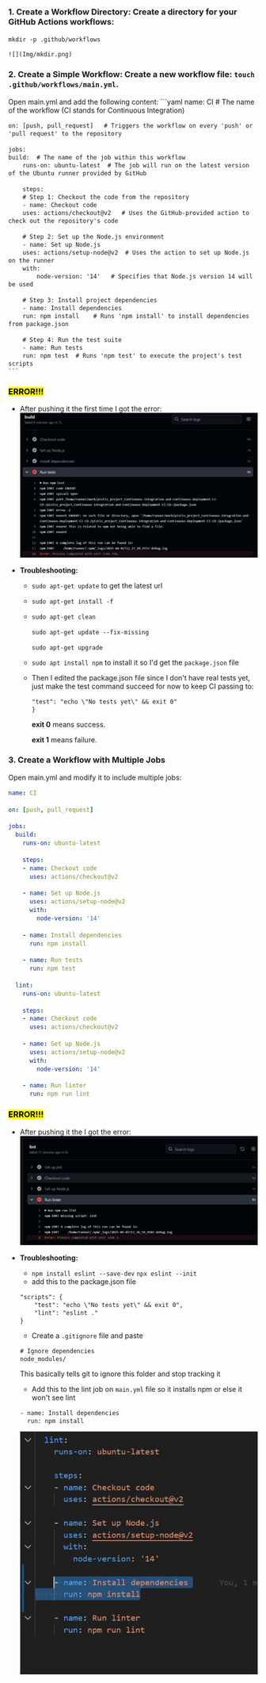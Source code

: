 ### 1. **Create a Workflow Directory:** Create a directory for your GitHub Actions workflows:
`mkdir -p .github/workflows`

    ![](Img/mkdir.png)

### 2. **Create a Simple Workflow:** Create a new workflow file: `touch .github/workflows/main.yml`.
Open main.yml and add the following content:
    ```yaml
    name: CI   # The name of the workflow (CI stands for Continuous Integration)


    on: [push, pull_request]   # Triggers the workflow on every 'push' or 'pull request' to the repository

    jobs:
    build:  # The name of the job within this workflow
        runs-on: ubuntu-latest  # The job will run on the latest version of the Ubuntu runner provided by GitHub

        steps:
        # Step 1: Checkout the code from the repository
        - name: Checkout code
        uses: actions/checkout@v2   # Uses the GitHub-provided action to check out the repository's code

        # Step 2: Set up the Node.js environment
        - name: Set up Node.js
        uses: actions/setup-node@v2  # Uses the action to set up Node.js on the runner
        with:
            node-version: '14'   # Specifies that Node.js version 14 will be used

        # Step 3: Install project dependencies
        - name: Install dependencies
        run: npm install    # Runs 'npm install' to install dependencies from package.json

        # Step 4: Run the test suite
        - name: Run tests
        run: npm test  # Runs 'npm test' to execute the project's test scripts
    ```

### <mark>ERROR!!!</mark>
* After pushing it the first time I got the error: ![package_Error](Img/ERROR%201.png)

- **Troubleshooting:**
    * `sudo apt-get update` to get the latest url
    * `sudo apt-get install -f`

    *   `sudo apt-get clean`

        `sudo apt-get update --fix-missing`

        `sudo apt-get upgrade`
 
    * `sudo apt install npm` to install it so I'd get the `package.json` file
    * Then I edited the package.json file since I don't have real tests yet, just make the test command succeed for now to keep CI passing to:
        ```"scripts": {
        "test": "echo \"No tests yet\" && exit 0"
        }
        ```
        **exit 0** means success.

        **exit 1** means failure.

### **3. Create a Workflow with Multiple Jobs**
Open main.yml and modify it to include multiple jobs:

```yml
name: CI

on: [push, pull_request]

jobs:
  build:
    runs-on: ubuntu-latest

    steps:
    - name: Checkout code
      uses: actions/checkout@v2

    - name: Set up Node.js
      uses: actions/setup-node@v2
      with:
        node-version: '14'

    - name: Install dependencies
      run: npm install

    - name: Run tests
      run: npm test

  lint:
    runs-on: ubuntu-latest

    steps:
    - name: Checkout code
      uses: actions/checkout@v2

    - name: Set up Node.js
      uses: actions/setup-node@v2
      with:
        node-version: '14'

    - name: Run linter
      run: npm run lint
```

### <mark>ERROR!!!</mark>
* After pushing it the I got the error: ![package_Error](Img/Lint%20error.png)
- **Troubleshooting:**
    * `npm install eslint --save-dev`
    `npx eslint --init`
    * add this to the package.json file
    ```
    "scripts": {
        "test": "echo \"No tests yet\" && exit 0",
        "lint": "eslint ."
    }
    ```
    * Create a `.gitignore` file and paste 
    ```
    # Ignore dependencies
    node_modules/
    ```
    This basically tells git to ignore this folder and stop tracking it

    * Add this to the lint job on `main.yml` file so it installs npm or else it won't see lint
    ```
    - name: Install dependencies
      run: npm install
    ```
    ![Lint_Job](img/lint%20job.png)
    


